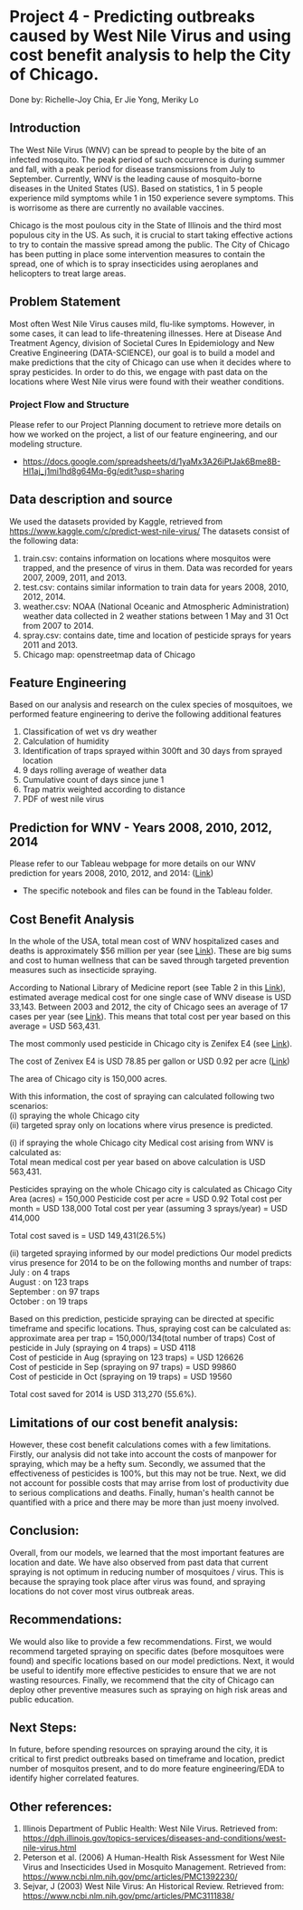 # Project 4 - Predicting outbreaks caused by West Nile Virus and using cost benefit analysis to help the City of Chicago.

Done by: Richelle-Joy Chia, Er Jie Yong, Meriky Lo

## Introduction

The West Nile Virus (WNV) can be spread to people by the bite of an infected mosquito. The peak period of such occurrence is during summer and fall, with a peak period for disease transmissions from July to September. Currently, WNV is the leading cause of mosquito-borne diseases in the United States (US). Based on statistics, 1 in 5 people experience mild symptoms while 1 in 150 experience severe symptoms. This is worrisome as there are currently no available vaccines.

Chicago is the most poulous city in the State of Illinois and the third most populous city in the US. As such, it is crucial to start taking effective actions to try to contain the massive spread among the public. The City of Chicago has been putting in place some intervention measures to contain the spread, one of which is to spray insecticides using aeroplanes and helicopters to treat large areas.

## Problem Statement

Most often West Nile Virus causes mild, flu-like symptoms. However, in some cases, it can lead to life-threatening illnesses. Here at Disease And Treatment Agency, division of Societal Cures In Epidemiology and New Creative Engineering (DATA-SCIENCE), our goal is to build a model and make predictions that the city of Chicago can use when it decides where to spray pesticides. In order to do this, we engage with past data on the locations where West Nile virus were found with their weather conditions.

### Project Flow and Structure
Please refer to our Project Planning document to retrieve more details on how we worked on the project, a list of our feature engineering, and our modeling structure. 
- https://docs.google.com/spreadsheets/d/1yaMx3A26iPtJak6Bme8B-Hl1aj_j1mi1hd8g64Mq-6g/edit?usp=sharing

## Data description and source

We used the datasets provided by Kaggle, retrieved from https://www.kaggle.com/c/predict-west-nile-virus/
The datasets consist of the following data:
1. train.csv: contains information on locations where mosquitos were trapped, and the presence of virus in them. Data was recorded for years 2007, 2009, 2011, and 2013.
2. test.csv: contains similar information to train data for years 2008, 2010, 2012, 2014.
3. weather.csv: NOAA (National Oceanic and Atmospheric Administration) weather data collected in 2 weather stations between 1 May and 31 Oct from 2007 to 2014.
4. spray.csv: contains date, time and location of pesticide sprays for years 2011 and 2013.
5. Chicago map: openstreetmap data of Chicago

## Feature Engineering
Based on our analysis and research on the culex species of mosquitoes, we performed feature engineering to derive the following additional features
1. Classification of wet vs dry weather
2. Calculation of humidity
3. Identification of traps sprayed within 300ft and 30 days from sprayed location
4. 9 days rolling average of weather data
5. Cumulative count of days since june 1
6. Trap matrix weighted according to distance
7. PDF of west nile virus

## Prediction for WNV - Years 2008, 2010, 2012, 2014
Please refer to our Tableau webpage for more details on our WNV prediction for years 2008, 2010, 2012, and 2014: 
([Link](https://public.tableau.com/app/profile/m.alexander8473/viz/WNV_16660866134960/Story1))
- The specific notebook and files can be found in the Tableau folder.

## Cost Benefit Analysis

In the whole of the USA, total mean cost of WNV hospitalized cases and deaths is approximately $56 million per year (see [Link](https://www.ncbi.nlm.nih.gov/pmc/articles/PMC3945683/)). These are big sums and cost to human wellness that can be saved through targeted prevention measures such as insecticide spraying.

According to National Library of Medicine report (see Table 2 in this [Link](https://www.ncbi.nlm.nih.gov/pmc/articles/PMC3322011/)), estimated average medical cost for one single case of WNV disease is USD 33,143.
Between 2003 and 2012, the city of Chicago sees an average of 17 cases per year (see [Link](https://www.chicago.gov/content/dam/city/depts/cdph/statistics_and_reports/CDInfo_2013_JULY_WNV.pdf)). 
This means that total cost per year based on this average = USD 563,431.

The most commonly used pesticide in Chicago city is Zenifex E4 (see [Link](https://www.chicago.gov/content/dam/city/depts/cdph/Mosquito-Borne-Diseases/Zenivex.pdf)).

The cost of Zenivex E4 is USD 78.85 per gallon or USD 0.92 per acre ([Link](http://www.centralmosquitocontrol.com/-/media/files/centralmosquitocontrol-na/us/resources-lit%20files/2015%20zenivex%20pricing%20brochure.pdf))

The area of Chicago city is 150,000 acres.

With this information, the cost of spraying can calculated following two scenarios:<br>
(i) spraying the whole Chicago city <br>
(ii) targeted spray only on locations where virus presence is predicted.

(i) if spraying the whole Chicago city
Medical cost arising from WNV is calculated as:<br>
    Total mean medical cost per year based on above calculation is USD 563,431.
    
Pesticides spraying on the whole Chicago city is calculated as
Chicago City Area (acres)       = 150,000
Pesticide cost per acre         =  USD 0.92
Total cost per month            = USD 138,000
Total cost per year (assuming 3 sprays/year) = USD 414,000

Total cost saved is =  USD 149,431(26.5%)

(ii) targeted spraying informed by our model predictions
Our model predicts virus presence for 2014 to be on the following months and number of traps:<br>
July : on 4 traps<br>
August : on 123 traps <br>
September : on 97 traps <br>
October : on 19 traps <br>

Based on this prediction, pesticide spraying can be directed at specific timeframe and specific locations.
Thus, spraying cost can be calculated as:
approximate area per trap    = 150,000/134(total number of traps)
Cost of pesticide in July (spraying on 4 traps) =  USD 4118 <br>
Cost of pesticide in Aug (spraying on 123 traps) =  USD 126626<br>
Cost of pesticide in Sep (spraying on 97 traps) =   USD 99860<br>
Cost of pesticide in Oct (spraying on 19 traps) = USD 19560<br>

Total cost saved for 2014 is USD 313,270 (55.6%).

## Limitations of our cost benefit analysis:

However, these cost benefit calculations comes with a few limitations. Firstly, our analysis did not take into account the costs of manpower for spraying, which may be a hefty sum. Secondly, we assumed that the effectiveness of pesticides is 100%, but this may not be true. Next, we did not account for possible costs that may arrise from lost of productivity due to serious complications and deaths. Finally, human's health cannot be quantified with a price and there may be more than just moeny involved.

## Conclusion:

Overall, from our models, we learned that the most important features are location and date. We have also observed from past data that current spraying is not optimum in reducing number of mosquitoes / virus. This is because the spraying took place after virus was found, and spraying locations do not cover most virus outbreak areas.

## Recommendations:

We would also like to provide a few recommendations. First, we would recommend targeted spraying on specific dates (before mosquitoes were found) and specific locations based on our model predictions. Next, it would be useful to identify more effective pesticides to ensure that we are not wasting resources. Finally, we recommend that the city of Chicago can deploy other preventive measures such as spraying on high risk areas and public education.

## Next Steps:

In future, before spending resources on spraying around the city, it is critical to first predict outbreaks based on timeframe and location, predict number of mosquitos present, and to do more feature engineering/EDA to identify higher correlated features.

## Other references:

1. Illinois Department of Public Health: West Nile Virus. Retrieved from: https://dph.illinois.gov/topics-services/diseases-and-conditions/west-nile-virus.html
2. Peterson et al. (2006) A Human-Health Risk Assessment for West Nile Virus and Insecticides Used in Mosquito Management. Retrieved from: https://www.ncbi.nlm.nih.gov/pmc/articles/PMC1392230/
3. Sejvar, J (2003) West Nile Virus: An Historical Review. Retrieved from: https://www.ncbi.nlm.nih.gov/pmc/articles/PMC3111838/

